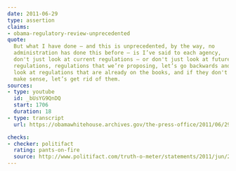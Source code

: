 ```yaml
---
date: 2011-06-29
type: assertion
claims:
- obama-regulatory-review-unprecedented
quote:
  But what I have done — and this is unprecedented, by the way, no
  administration has done this before — is I’ve said to each agency,
  don't just look at current regulations — or don't just look at future
  regulations, regulations that we’re proposing, let’s go backwards and
  look at regulations that are already on the books, and if they don't
  make sense, let’s get rid of them.
sources:
- type: youtube
  id: _bUsYG9QnDQ
  start: 1706
  duration: 18
- type: transcript
  url: https://obamawhitehouse.archives.gov/the-press-office/2011/06/29/press-conference-president

checks:
- checker: politifact
  rating: pants-on-fire
  source: http://www.politifact.com/truth-o-meter/statements/2011/jun/29/barack-obama/obama-claims-his-regulatory-review-unprecedented/
---
```

